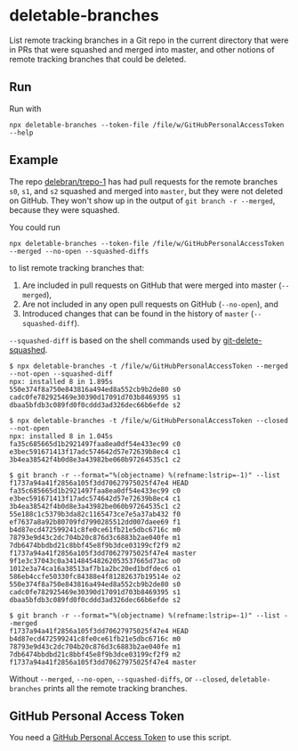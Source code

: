 # deletable-branches

List remote tracking branches in a Git repo in the current directory that were in PRs that were squashed and merged into master, and other notions of remote tracking branches that could be deleted.

## Run

Run with

```
npx deletable-branches --token-file /file/w/GitHubPersonalAccessToken --help
```

## Example

The repo [delebran/trepo-1](https://github.com/delebran/trepo-1) has had pull requests for the remote branches `s0`, `s1`, and `s2` squashed and merged into `master`, but they were not deleted on GitHub. They won't show up in the output of `git branch -r --merged`, because they were squashed.

You could run

```
npx deletable-branches --token-file /file/w/GitHubPersonalAccessToken --merged --no-open --squashed-diffs
```
to list remote tracking branches that:
  1. Are included in pull requests on GitHub that were merged into master (`--merged`),
  1. Are not included in any open pull requests on GitHub (`--no-open`), and
  1. Introduced changes that can be found in the history of `master` (`--squashed-diff`).

`--squashed-diff` is based on the shell commands used by [git-delete-squashed](https://www.npmjs.com/package/git-delete-squashed).

```
$ npx deletable-branches -t /file/w/GitHubPersonalAccessToken --merged --not-open --squashed-diff
npx: installed 8 in 1.895s
550e374f8a750e843816a494ed8a552cb9b2de80 s0
cadc0fe782925469e30390d17091d703b8469395 s1
dbaa5bfdb3c089fd0f0cddd3ad326dec66b6efde s2

$ npx deletable-branches -t /file/w/GitHubPersonalAccessToken --closed --not-open
npx: installed 8 in 1.045s
fa35c685665d1b2921497faa8ea0df54e433ec99 c0
e3bec591671413f17adc574642d57e72639b8ec4 c1
3b4ea38542f4b0d8e3a43982be060b97264535c1 c2

$ git branch -r --format="%(objectname) %(refname:lstrip=-1)" --list
f1737a94a41f2856a105f3dd70627975025f47e4 HEAD
fa35c685665d1b2921497faa8ea0df54e433ec99 c0
e3bec591671413f17adc574642d57e72639b8ec4 c1
3b4ea38542f4b0d8e3a43982be060b97264535c1 c2
55e188c1c5379b3da82c1165473ce7e5a37ab432 f0
ef7637a8a92b80709fd7990285512dd007daee69 f1
b4d87ecd472599241c8fe0ce61fb21e5dbc6716c m0
78793e9d43c2dc704b20c876d3c6883b2ae040fe m1
7db6474bbdbd21c8bbf45e8f9b3dce03199cf2f9 m2
f1737a94a41f2856a105f3dd70627975025f47e4 master
9f1e3c37043c0a341484548262053537665d73ac o0
1012e3a74ca16a38513af7b1a2bc20ed1bdfdec6 o1
586eb4ccfe50330fc84388e4f81282637b19514e o2
550e374f8a750e843816a494ed8a552cb9b2de80 s0
cadc0fe782925469e30390d17091d703b8469395 s1
dbaa5bfdb3c089fd0f0cddd3ad326dec66b6efde s2

$ git branch -r --format="%(objectname) %(refname:lstrip=-1)" --list --merged
f1737a94a41f2856a105f3dd70627975025f47e4 HEAD
b4d87ecd472599241c8fe0ce61fb21e5dbc6716c m0
78793e9d43c2dc704b20c876d3c6883b2ae040fe m1
7db6474bbdbd21c8bbf45e8f9b3dce03199cf2f9 m2
f1737a94a41f2856a105f3dd70627975025f47e4 master
```

Without `--merged`, `--no-open`, `--squashed-diffs`, or `--closed`, `deletable-branches` prints all the remote tracking branches.

## GitHub Personal Access Token

You need a [GitHub Personal Access Token](https://developer.github.com/v4/guides/forming-calls/#authenticating-with-graphql) to use this script.
